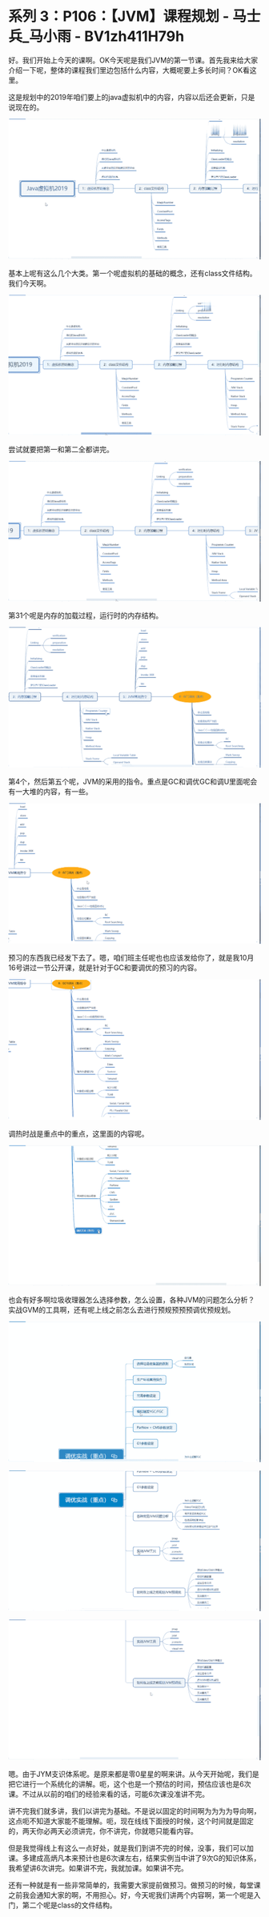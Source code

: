 # 系列 3：P106：【JVM】课程规划 - 马士兵_马小雨 - BV1zh411H79h

好。我们开始上今天的课啊。OK今天呢是我们JVM的第一节课。首先我来给大家介绍一下呢，整体的课程我们里边包括什么内容，大概呢要上多长时间？OK看这里。

这是规划中的2019年咱们要上的java虚拟机中的内容，内容以后还会更新，只是说现在的。

![](img/363986e920ff3e9face4445bc52d4791_1.png)

基本上呢有这么几个大类。第一个呢虚拟机的基础的概念，还有class文件结构。我们今天啊。

![](img/363986e920ff3e9face4445bc52d4791_3.png)

尝试就要把第一和第二全都讲完。

![](img/363986e920ff3e9face4445bc52d4791_5.png)

第31个呢是内存的加载过程，运行时的内存结构。

![](img/363986e920ff3e9face4445bc52d4791_7.png)

第4个，然后第五个呢，JVM的采用的指令。重点是GC和调优GC和调U里面呢会有一大堆的内容，有一些。

![](img/363986e920ff3e9face4445bc52d4791_9.png)

预习的东西我已经发下去了。嗯，咱们班主任呢也也应该发给你了，就是我10月16号讲过一节公开课，就是针对于GC和要调优的预习的内容。



![](img/363986e920ff3e9face4445bc52d4791_11.png)

调热时战是重点中的重点，这里面的内容呢。

![](img/363986e920ff3e9face4445bc52d4791_13.png)

也会有好多啊垃圾收理器怎么选择参数，怎么设置，各种JVM的问题怎么分析？实战GVM的工具啊，还有呢上线之前怎么去进行预规预预预调优预规划。



![](img/363986e920ff3e9face4445bc52d4791_15.png)

![](img/363986e920ff3e9face4445bc52d4791_16.png)

![](img/363986e920ff3e9face4445bc52d4791_17.png)

嗯。由于JYM支识体系呢。是原来都是零0星星的啊来讲。从今天开始呢，我们是把它进行一个系统化的讲解。呃，这个也是一个预估的时间，预估应该也是6次课。不过从以前的咱们的经验来看的话，可能6次课没准讲不完。

讲不完我们就多讲，我们以讲完为基础。不是说以固定的时间啊为为为为导向啊，这点呃不知道大家能不能理解。呃，现在线线下面授的时候，这个时间就是固定的，两天你必两天必须讲完，你不讲完，你就嗯只能看内容。

但是我觉得线上有这么一点好处，就是我们到讲不完的时候，没事，我们可以加课。多建成高炳凡本来预计也是6次课左右，结果实例当中讲了9次G的知识体系，我希望讲6次讲完。如果讲不完，我就加课。如果讲不完。

还有一种就是有一些非常简单的，我需要大家提前做预习。做预习的时候，每堂课之前我会通知大家的啊，不用担心。好，今天呢我们讲两个内容啊，第一个呢是入门，第二个呢是class的文件结构。

